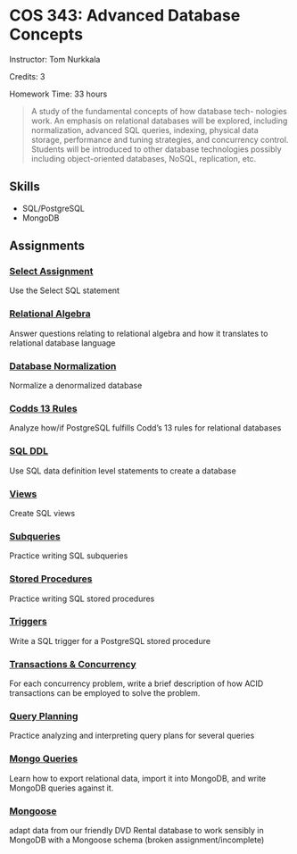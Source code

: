 # COS 343: Advanced Database Concepts

Instructor: Tom Nurkkala

Credits: 3

Homework Time: 33 hours

> A study of the fundamental concepts of how database tech- nologies work. An emphasis on relational databases will be explored, including normalization, advanced SQL queries, indexing, physical data storage, performance and tuning strategies, and concurrency control. Students will be introduced to other database technologies possibly including object-oriented databases, NoSQL, replication, etc.

## Skills

- SQL/PostgreSQL
- MongoDB

## Assignments

### [Select Assignment](./0-select-assignment)

Use the Select SQL statement

### [Relational Algebra](./1-relational-algebra)

Answer questions relating to relational algebra and how it translates to relational database language

### [Database Normalization](./2-database-normalization)

Normalize a denormalized database

### [Codds 13 Rules](./3-codds-thirteen-rules)

Analyze how/if PostgreSQL fulfills Codd’s 13 rules for relational databases

### [SQL DDL](./4-ddl)

Use SQL data definition level statements to create a database

### [Views](./5-views)

Create SQL views

### [Subqueries](./6-subqueries)

Practice writing SQL subqueries

### [Stored Procedures](./7-stored-procedures)

Practice writing SQL stored procedures

### [Triggers](./8-triggers)

Write a SQL trigger for a PostgreSQL stored procedure

### [Transactions & Concurrency](./9-transactions-and-concurrency)

For each concurrency problem, write a brief description of how ACID transactions can be employed to solve the problem.

### [Query Planning](./10-query-planning)

Practice analyzing and interpreting query plans for several queries

### [Mongo Queries](./11-mongo-queries)

Learn how to export relational data, import it into MongoDB, and write MongoDB queries against it.

### [Mongoose](./12-mongoose)

adapt data from our friendly DVD Rental database to work sensibly in MongoDB with a Mongoose schema (broken assignment/incomplete)
